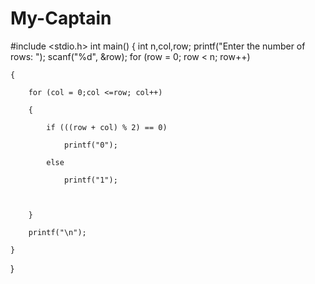 # My-Captain

#include <stdio.h>
int main() 
{
   int n,col,row;
   printf("Enter the number of rows: ");
   scanf("%d", &row);
for (row = 0; row < n; row++) 

    {

        for (col = 0;col <=row; col++) 

        {

            if (((row + col) % 2) == 0) 

                printf("0");

            else

                printf("1");

        

        }

        printf("\n");

    }   
}
